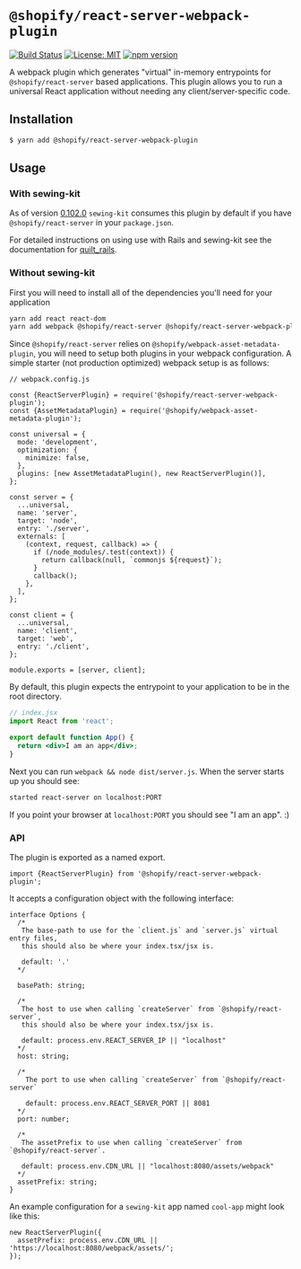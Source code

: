 # `@shopify/react-server-webpack-plugin`

[![Build Status](https://travis-ci.org/Shopify/quilt.svg?branch=master)](https://travis-ci.org/Shopify/quilt)
[![License: MIT](https://img.shields.io/badge/License-MIT-green.svg)](LICENSE.md) [![npm version](https://badge.fury.io/js/%40shopify%2Freact-server-webpack-plugin.svg)](https://badge.fury.io/js/%40shopify%2Freact-server-webpack-plugin.svg)

A webpack plugin which generates "virtual" in-memory entrypoints for `@shopify/react-server` based applications. This plugin allows you to run a universal React application without needing any client/server-specific code.

## Installation

```bash
$ yarn add @shopify/react-server-webpack-plugin
```

## Usage

### With sewing-kit

As of version [0.102.0](https://github.com/Shopify/sewing-kit/blob/big-docs-update/CHANGELOG.md#L35) `sewing-kit` consumes this plugin by default if you have `@shopify/react-server` in your `package.json`. 

For detailed instructions on using use with Rails and sewing-kit see the documentation for [quilt_rails](/gems/quilt_rails/README.md).

### Without sewing-kit

First you will need to install all of the dependencies you'll need for your application

```sh
yarn add react react-dom
yarn add webpack @shopify/react-server @shopify/react-server-webpack-plugin @shopify/webpack-asset-metadata-plugin --dev
```

Since `@shopify/react-server` relies on `@shopify/webpack-asset-metadata-plugin`, you will need to setup both plugins in your webpack configuration. A simple starter (not production optimized) webpack setup is as follows:

```tsx
// webpack.config.js

const {ReactServerPlugin} = require('@shopify/react-server-webpack-plugin');
const {AssetMetadataPlugin} = require('@shopify/webpack-asset-metadata-plugin');

const universal = {
  mode: 'development',
  optimization: {
    minimize: false,
  },
  plugins: [new AssetMetadataPlugin(), new ReactServerPlugin()],
};

const server = {
  ...universal,
  name: 'server',
  target: 'node',
  entry: './server',
  externals: [
    (context, request, callback) => {
      if (/node_modules/.test(context)) {
        return callback(null, `commonjs ${request}`);
      }
      callback();
    },
  ],
};

const client = {
  ...universal,
  name: 'client',
  target: 'web',
  entry: './client',
};

module.exports = [server, client];
```

By default, this plugin expects the entrypoint to your application to be in the root directory.

```jsx
// index.jsx
import React from 'react';

export default function App() {
  return <div>I am an app</div>;
}
```

Next you can run `webpack && node dist/server.js`. When the server starts up you should see:

```sh
started react-server on localhost:PORT
```

If you point your browser at `localhost:PORT` you should see "I am an app". :)

### API

The plugin is exported as a named export.

```tsx
import {ReactServerPlugin} from '@shopify/react-server-webpack-plugin';
```

It accepts a configuration object with the following interface:

```tsx
interface Options {
  /*
   The base-path to use for the `client.js` and `server.js` virtual entry files,
   this should also be where your index.tsx/jsx is.

   default: '.'
  */

  basePath: string;

  /*
   The host to use when calling `createServer` from `@shopify/react-server`,
   this should also be where your index.tsx/jsx is.

   default: process.env.REACT_SERVER_IP || "localhost"
  */
  host: string;

  /*
    The port to use when calling `createServer` from `@shopify/react-server`

    default: process.env.REACT_SERVER_PORT || 8081
  */
  port: number;

  /*
   The assetPrefix to use when calling `createServer` from `@shopify/react-server`.

   default: process.env.CDN_URL || "localhost:8080/assets/webpack"
  */
  assetPrefix: string;
}
```

An example configuration for a `sewing-kit` app named `cool-app` might look like this:

```tsx
new ReactServerPlugin({
  assetPrefix: process.env.CDN_URL || 'https://localhost:8080/webpack/assets/';
});
```
